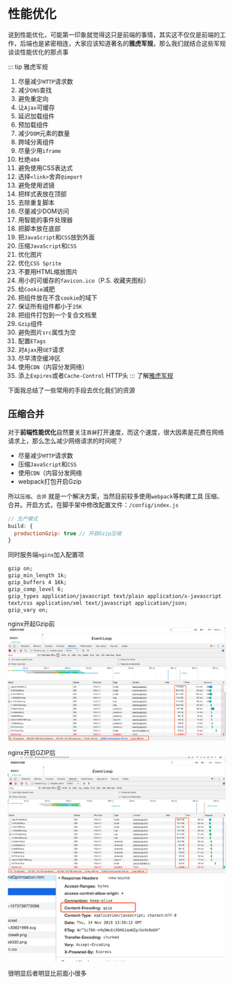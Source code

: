 # 性能优化

说到性能优化，可能第一印象就觉得这只是前端的事情，其实这不仅仅是前端的工作，后端也是紧密相连，大家应该知道著名的**雅虎军规**，那么我们就结合这些军规谈谈性能优化的那点事

::: tip 雅虎军规

1. 尽量减少`HTTP`请求数
2. 减少`DNS`查找
3. 避免重定向
4. 让`Ajax`可缓存
5. 延迟加载组件
6. 预加载组件
7. 减少`DOM`元素的数量
8. 跨域分离组件
9. 尽量少用`iframe`
10. 杜绝`404`
11. 避免使用CSS表达式
12. 选择`<link>`舍弃`@import`
13. 避免使用滤镜
14. 把样式表放在顶部
15. 去除重复脚本
16. 尽量减少DOM访问
17. 用智能的事件处理器
18. 把脚本放在底部
19. 把`JavaScript`和`CSS`放到外面
20. 压缩`JavaScript`和`CSS`
21. 优化图片
22. 优化`CSS Sprite`
23. 不要用HTML缩放图片
24. 用小的可缓存的`favicon.ico`（P.S. 收藏夹图标）
25. 给`Cookie`减肥
26. 把组件放在不含`cookie`的域下
27. 保证所有组件都小于`25K`
28. 把组件打包到一个复合文档里
29. `Gzip`组件
30. 避免图片`src`属性为空
31. 配置`ETags`
32. 对`Ajax`用`GET`请求
33. 尽早清空缓冲区
34. 使用`CDN`（内容分发网络）
35. 添上`Expires`或者`Cache-Control` HTTP头
:::
了解[雅虎军规](https://www.cnblogs.com/xianyulaodi/p/5755079.html)

下面我总结了一些常用的手段去优化我们的资源

## 压缩合并

对于**前端性能优化**自然要关注`首屏`打开速度，而这个速度，很大因素是花费在网络请求上，那么怎么减少网络请求的时间呢？

- 尽量减少`HTTP`请求数
- 压缩`JavaScript`和`CSS`
- 使用`CDN`（内容分发网络
- webpack打包开启Gzip

所以`压缩`、`合并` 就是一个解决方案，当然目前较多使用`webpack`等构建工具 压缩、合并。开启方式，在脚手架中修改配置文件：`/config/index.js`

```js
// 生产模式
build: {
  productionGzip: true // 开启Gzip压缩
}
```

同时服务端`nginx`加入配置项

``` shell
gzip on;
gzip_min_length 1k;
gzip_buffers 4 16k;
gzip_comp_level 6;
gzip_types application/javascript text/plain application/x-javascript text/css application/xml text/javascript application/json;
gzip_vary on;
```

nginx开起Gzip前
![gzip1](../images/frontendo/1.png)

nginx开启GZIP后
![gzip2](../images/frontendo/2.png)
![gzip3](../images/frontendo/3.png)

很明显后者明显比前面小很多
